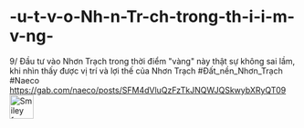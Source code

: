 # -u-t-v-o-Nh-n-Tr-ch-trong-th-i-i-m-v-ng-
9/ Đầu tư vào Nhơn Trạch trong thời điểm "vàng" này thật sự không sai lầm, khi nhìn thấy được vị trí và lợi thế của Nhơn Trạch #Đất_nền_Nhơn_Trạch #Naeco 
https://gab.com/naeco/posts/SFM4dVluQzFzTkJNQWJQSkwybXRyQT09
<img src="https://i.imgur.com/LqHxCKf.jpg" alt="Smiley face" width="42" height="42">
